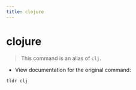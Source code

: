 ```yaml
---
title: clojure
---
```

# clojure

> This command is an alias of `clj`.

- View documentation for the original command:

`tldr clj`
